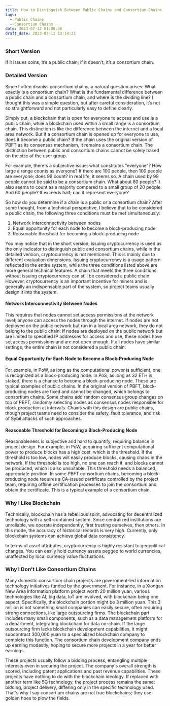 ```yaml
---
title: How to Distinguish Between Public Chains and Consortium Chains
tags:
  - Public Chains
  - Consortium Chains
date: 2023-07-12 01:00:58
draft_date: 2023-07-11 13:14:21
---
```



### Short Version

If it issues coins, it’s a public chain; if it doesn’t, it’s a consortium chain.

### Detailed Version

Since I often dismiss consortium chains, a natural question arises: What exactly is a consortium chain? What is the fundamental difference between a public chain and a consortium chain, and where is the dividing line? I thought this was a simple question, but after careful consideration, it’s not so straightforward and not particularly easy to define clearly.

Simply put, a blockchain that is open for everyone to access and use is a public chain, while a blockchain used within a small range is a consortium chain. This distinction is like the difference between the internet and a local area network. But if a consortium chain is opened up for everyone to use, does it become a public chain? If the chain uses the original version of PBFT as its consensus mechanism, it remains a consortium chain. The distinction between public and consortium chains cannot be solely based on the size of the user group.

For example, there's a subjective issue: what constitutes "everyone"? How large a range counts as everyone? If there are 100 people, then 100 people are everyone; does 99 count? In real life, it seems so. A chain used by 99 people cannot be said to be a consortium chain. What about 80 people? It also seems to count as a majority compared to a small group of 20 people. And 60 people? It exceeds half; can it represent everyone?

So how do you determine if a chain is a public or a consortium chain? After some thought, from a technical perspective, I believe that to be considered a public chain, the following three conditions must be met simultaneously:

1. Network interconnectivity between nodes
2. Equal opportunity for each node to become a block-producing node
3. Reasonable threshold for becoming a block-producing node

You may notice that in the short version, issuing cryptocurrency is used as the only indicator to distinguish public and consortium chains, while in the detailed version, cryptocurrency is not mentioned. This is mainly due to different evaluation dimensions. Issuing cryptocurrency is a usage pattern reflected in the entire system, while the three conditions listed above are more general technical features. A chain that meets the three conditions without issuing cryptocurrency can still be considered a public chain. However, cryptocurrency is an important incentive for miners and is generally an indispensable part of the system, so project teams usually design it into the system.

#### Network Interconnectivity Between Nodes

This requires that nodes cannot set access permissions at the network level; anyone can access the nodes through the internet. If nodes are not deployed on the public network but run in a local area network, they do not belong to the public chain. If nodes are deployed on the public network but are limited to specified IP addresses for access and use, these nodes have set access permissions and are not open enough. If all nodes have similar settings, the entire chain is not considered a public chain.

#### Equal Opportunity for Each Node to Become a Block-Producing Node

For example, in PoW, as long as the computational power is sufficient, one is recognized as a block-producing node. In PoS, as long as 32 ETH is staked, there is a chance to become a block-producing node. These are typical examples of public chains. In the original version of PBFT, block-producing nodes are fixed and cannot be changed, which belongs to consortium chains. Some chains add random consensus group changes on top of PBFT, randomly selecting nodes as consensus nodes responsible for block production at intervals. Chains with this design are public chains, though project teams need to consider the safety, fault tolerance, and risk of Sybil attacks of such approaches.

#### Reasonable Threshold for Becoming a Block-Producing Node

Reasonableness is subjective and hard to quantify, requiring balance in project design. For example, in PoW, acquiring sufficient computational power to produce blocks has a high cost, which is the threshold. If the threshold is too low, nodes will easily produce blocks, causing chaos in the network. If the threshold is too high, no one can reach it, and blocks cannot be produced, which is also unsuitable. This threshold needs a balanced, appropriate position. In some PBFT consortium chains, becoming a block-producing node requires a CA-issued certificate controlled by the project team, requiring offline certification processes to join the consortium and obtain the certificate. This is a typical example of a consortium chain.

### Why I Like Blockchain

Technically, blockchain has a rebellious spirit, advocating for decentralized technology with a self-contained system. Since centralized institutions are unreliable, we operate independently, first trusting ourselves, then others. In this mode, the accuracy of historical records is very high. Currently, only blockchain systems can achieve global data consistency.

In terms of asset attributes, cryptocurrency is highly resistant to geopolitical changes. You can easily hold currency assets pegged to world currencies, unaffected by local currency value fluctuations.

### Why I Don’t Like Consortium Chains

Many domestic consortium chain projects are government-led information technology initiatives funded by the government. For instance, in a Xiongan New Area information platform project worth 20 million yuan, various technologies like AI, big data, IoT are involved, with blockchain being one aspect. Specifically, the blockchain portion might be 3 million yuan. This 3 million is not something small companies can easily secure, often requiring strong connections, like large outsourcing firms. The blockchain part includes many small components, such as a data management platform for a department, integrating blockchain for data on-chain. If the large outsourcing firm lacks blockchain development capabilities, it might subcontract 300,000 yuan to a specialized blockchain company to complete this function. The consortium chain development company ends up earning modestly, hoping to secure more projects in a year for better earnings.

These projects usually follow a bidding process, entangling multiple interests even in securing the project. The company's overall strength is scored, including patent applications and past revenue capabilities. These projects have nothing to do with the blockchain ideology. If replaced with another term like 5G technology, the project process remains the same: bidding, project delivery, differing only in the specific technology used. That's why I say consortium chains are not true blockchains; they use golden hoes to plow the fields.
